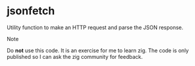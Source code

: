 # jsonfetch

Utility function to make an HTTP request and parse the JSON response.

>[!note]
>Do **not** use this code. It is an exercise for me to learn zig. The
>code is only published so I can ask the zig community for feedback.

